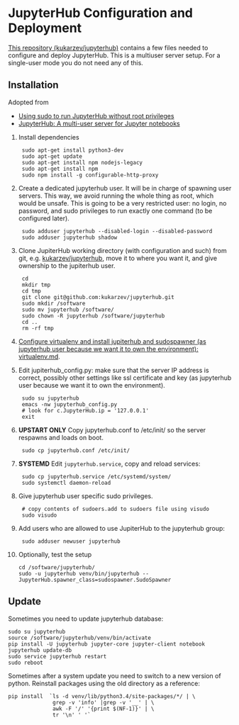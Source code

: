 JupyterHub Configuration and Deployment
=======================================

[This repository (kukarzev/jupyterhub)](https://github.com/kukarzev/jupyterhub) contains a few files needed to configure and deploy JupyterHub. This is a multiuser server setup. For a single-user mode you do not need any of this.


Installation
------------
Adopted from 

* [Using sudo to run JupyterHub without root privileges](https://github.com/jupyter/jupyterhub/wiki/Using-sudo-to-run-JupyterHub-without-root-privileges)
* [JupyterHub: A multi-user server for Jupyter notebooks](https://github.com/jupyter/jupyterhub)


1) Install dependencies

        sudo apt-get install python3-dev
        sudo apt-get update​
        sudo apt-get install npm nodejs-legacy
        sudo apt-get install npm
        sudo npm install -g configurable-http-proxy

2) Create a dedicated jupyterhub user. It will be in charge of
spawning user servers. This way, we avoid running the whole thing as
root, which would be unsafe. This is going to be a very restricted
user: no login, no password, and sudo privileges to run exactly one
command (to be configured later).

        sudo adduser jupyterhub --disabled-login --disabled-password
        sudo adduser jupyterhub shadow

3) Clone JupiterHub working directory (with configuration and such) from git, e.g. [kukarzev/jupyterhub](https://github.com/kukarzev/jupyterhub), move it to where you want it, and give ownership to the jupiterhub user.

        cd
        mkdir tmp
        cd tmp
        git clone git@github.com:kukarzev/jupyterhub.git
        sudo mkdir /software
        sudo mv jupyterhub /software/
        sudo chown -R jupyterhub /software/jupyterhub
        cd ..
        rm -rf tmp

4) [Configure virtualenv and install jupiterhub and sudospawner (as jupyterhub user because we want it to own the environment): virtualenv.md](https://github.com/kukarzev/howto/blob/master/virtualenv.md).
   
6) Edit jupiterhub_config.py: make sure that the server IP address is
correct, possibly other settings like ssl certificate and key (as
jupyterhub user because we want it to own the environment).

        sudo su jupyterhub
        emacs -nw jupyterhub_config.py
        # look for c.JupyterHub.ip = '127.0.0.1'
        exit

7) **UPSTART ONLY** Copy jupyterhub.conf to /etc/init/ so the server respawns and loads
on boot.

        sudo cp jupyterhub.conf /etc/init/

7) **SYSTEMD** Edit `jupyterhub.service`, copy and reload services:

        sudo cp jupyterhub.service /etc/systemd/system/
        sudo systemctl daemon-reload

8) Give jupyterhub user specific sudo privileges.

        # copy contents of sudoers.add to sudoers file using visudo
        sudo visudo

9) Add users who are allowed to use JupiterHub to the jupyterhub group:

        sudo adduser newuser jupyterhub

10) Optionally, test the setup

        cd /software/jupyterhub/
        sudo -u jupyterhub venv/bin/jupyterhub --JupyterHub.spawner_class=sudospawner.SudoSpawner

## Update

Sometimes you need to update jupyterhub database:

    sudo su jupyterhub
    source /software/jupyterhub/venv/bin/activate
    pip install -U jupyterhub jupyter-core jupyter-client notebook
    jupyterhub update-db
    sudo service jupyterhub restart
    sudo reboot

Sometimes after a system update you need to switch to a new version of python. Reinstall packages using the old directory as a reference:

    pip install  `ls -d venv/lib/python3.4/site-packages/*/ | \
                  grep -v 'info' |grep -v '__' | \
                  awk -F '/' '{print $(NF-1)}' | \
                  tr '\n' ' '`
